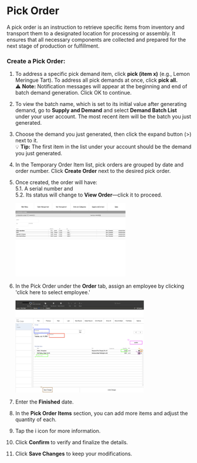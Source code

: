 # Pick Order

A pick order is an instruction to retrieve specific items from inventory and transport them to a designated location for processing or assembly. It ensures that all necessary components are collected and prepared for the next stage of production or fulfillment.

### Create a Pick Order:

1. To address a specific pick demand item, click **pick (item x)** (e.g., Lemon Meringue Tart). To address all pick demands at once, click **pick all.**  
   ⚠️ **Note:** Notification messages will appear at the beginning and end of batch demand generation. Click OK to continue.

2. To view the batch name, which is set to its initial value after generating demand, go to **Supply and Demand** and select **Demand Batch List** under your user account. The most recent item will be the batch you just generated.

3. Choose the demand you just generated, then click the expand button (>) next to it.  
   💡 **Tip:** The first item in the list under your account should be the demand you just generated.

4. In the Temporary Order Item list, pick orders are grouped by date and order number. Click **Create Order** next to the desired pick order.

5. Once created, the order will have:  
   5.1. A serial number and  
   5.2. Its status will change to **View Order**—click it to proceed.  

   <img src="https://github.com/Fx-Professional-Services/HorizonDocs/blob/staging/Horizon%20User%20Guide/00%20Assets/29_view_order.png" width="300" height="200">

6. In the Pick Order under the **Order** tab, assign an employee by clicking 'click here to select employee.'  

   <img src="https://github.com/Fx-Professional-Services/HorizonDocs/blob/staging/Horizon%20User%20Guide/00%20Assets/27_pick_order.png" width="350" height="250">

7. Enter the **Finished** date.

8. In the **Pick Order Items** section, you can add more items and adjust the quantity of each.

9. Tap the i icon for more information.

10. Click **Confirm** to verify and finalize the details.

11. Click **Save Changes** to keep your modifications.